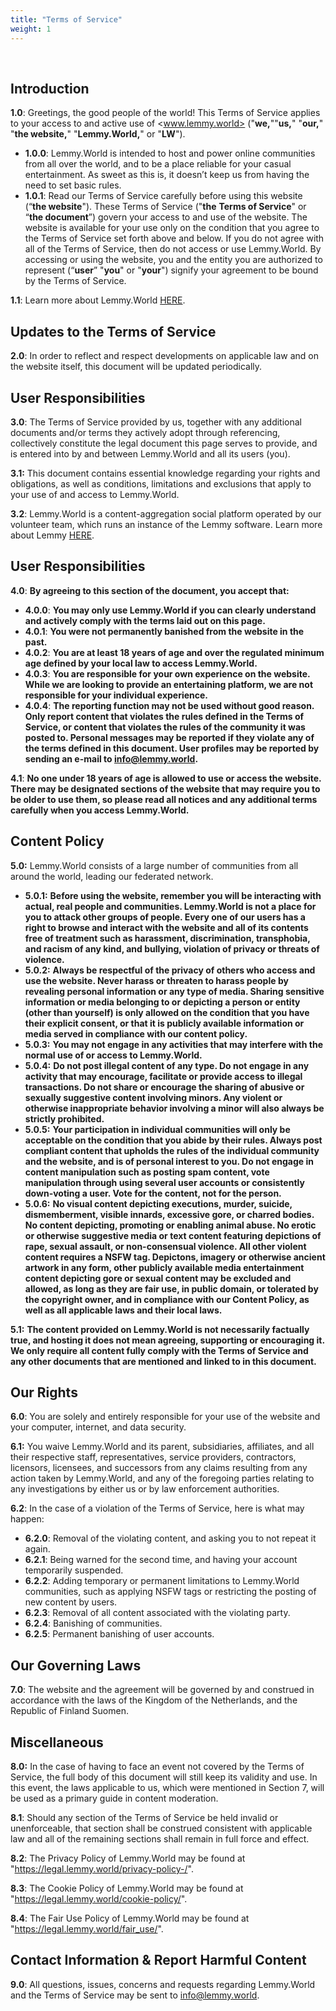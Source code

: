 ```yaml
---
title: "Terms of Service"
weight: 1
---
```

​​

## Introduction

**1.0**: Greetings, the good people of the world! This Terms of Service applies to your access to and active use of <www.lemmy.world> ("**we,**""**us,**" "**our,**" "**the website,**" "**Lemmy.World,**" or "**LW**").
​

- **1.0.0**: Lemmy.World is intended to host and power online communities from all over the world, and to be a place reliable for your casual entertainment. As sweet as this is, it doesn’t keep us from having the need to set basic rules.
- **1.0.1**:  Read our Terms of Service carefully before using this website (“**the website**"). These Terms of Service ("**the** **Terms of Service**" or “**the document**”) govern your access to and use of the website. The website is available for your use only on the condition that you agree to the Terms of Service set forth above and below. If you do not agree with all of the Terms of Service, then do not access or use Lemmy.World. By accessing or using the website, you and the entity you are authorized to represent (“**user**” "**you**" or "**your**") signify your agreement to be bound by the Terms of Service.
​

**1.1**: Learn more about Lemmy.World [HERE](<https://team.lemmy.world>).
​

## Updates to the Terms of Service

**2.0**: In order to reflect and respect developments on applicable law and on the website itself, this document will be updated periodically.

## User Responsibilities

**3.0**: The Terms of Service provided by us, together with any additional documents and/or terms they actively adopt through referencing, collectively constitute the legal document this page serves to provide, and is entered into by and between Lemmy.World and all its users (you).

**3.1:** This document contains essential knowledge regarding your rights and obligations, as well as conditions, limitations and exclusions that apply to your use of and access to Lemmy.World.

**3.2**: Lemmy.World is a content-aggregation social platform operated by our volunteer team, which runs an instance of the Lemmy software. Learn more about Lemmy [HERE](https://en.wikipedia.org/wiki/Lemmy_(social_network)).

## User Responsibilities

**4.0**: **By agreeing to this section of the document, you accept that:**

- **4.0.0**: **You may only use Lemmy.World if you can clearly understand and actively comply with the terms laid out on this page.**
- **4.0.1**: **You were not permanently banished from the website in the past.**
- **4.0.2**: **You are at least 18 years of age and over the regulated minimum age defined by your local law to access Lemmy.World.**
- **4.0.3**: **You are responsible for your own experience on the website. While we are looking to provide an entertaining platform, we are not responsible for your individual experience.**
- **4.0.4**: **The reporting function may not be used without good reason. Only report content that violates the rules defined in the Terms of Service, or content that violates the rules of the community it was posted to. Personal messages may be reported if they violate any of the terms defined in this document. User profiles may be reported by sending an e-mail to <info@lemmy.world>.**

**4.1**: **No one under 18 years of age is allowed to use or access the website. There may be designated sections of the website that may require you to be older to use them, so please read all notices and any additional terms carefully when you access Lemmy.World.**

## Content Policy

**5.0:** Lemmy.World consists of a large number of communities from all around the world, leading our federated network.

- **5.0.1:** **Before using the website, remember you will be interacting with actual, real people and communities. Lemmy.World is not a place for you to attack other groups of people. Every one of our users has a right to browse and interact with the website and all of its contents free of treatment such as harassment, discrimination, transphobia, and racism of any kind, and bullying, violation of privacy or threats of violence.**
- **5.0.2:** **Always be respectful of the privacy of others who access and use the website. Never harass or threaten to harass people by revealing personal information or any type of media. Sharing sensitive information or media belonging to or depicting a person or entity (other than yourself) is only allowed on the condition that you have their explicit consent, or that it is publicly available information or media served in compliance with our content policy.**
- **5.0.3:**  **You may not engage in any activities that may interfere with the normal use of or access to Lemmy.World.**
- **5.0.4:** **Do not post illegal content of any type. Do not engage in any activity that may encourage, facilitate or provide access to illegal transactions. Do not share or encourage the sharing of abusive or sexually suggestive content involving minors. Any violent or otherwise inappropriate behavior involving a minor will also always be strictly prohibited.**
- **5.0.5:**  **Your participation in individual communities will only be acceptable on the condition that you abide by their rules. Always post compliant content that upholds the rules of the individual community and the website, and is of personal interest to you. Do not engage in content manipulation such as posting spam content, vote manipulation through using several user accounts or consistently down-voting a user. Vote for the content, not for the person.**
- **5.0.6:** **No visual content depicting executions, murder, suicide, dismemberment, visible innards, excessive gore, or charred bodies. No content depicting, promoting or enabling animal abuse. No erotic or otherwise suggestive media or text content featuring depictions of rape, sexual assault, or non-consensual violence. All other violent content requires a NSFW tag. Depictons, imagery or otherwise ancient artwork in any form, other publicly available media entertainment content depicting gore or sexual content may be excluded and allowed, as long as they are fair use, in public domain, or tolerated by the copyright owner, and in compliance with our Content Policy, as well as all applicable laws and their local laws.**

**5\.1:** **The content provided on Lemmy.World is not necessarily factually true, and hosting it does not mean agreeing, supporting or encouraging it. We only require all content fully comply with the Terms of Service and any other documents that are mentioned and linked to in this document.**

## Our Rights

**6.0**: You are solely and entirely responsible for your use of the website and your computer, internet, and data security.

**6.1:** You waive Lemmy.World and its parent, subsidiaries, affiliates, and all their respective staff, representatives, service providers, contractors, licensors, licensees, and successors from any claims resulting from any action taken by Lemmy.World, and any of the foregoing parties relating to any investigations by either us or by law enforcement authorities.

**6\.2**: In the case of a violation of the Terms of Service, here is what may happen:

- **6.2.0**: Removal of the violating content, and asking you to not repeat it again.
- **6.2.1**: Being warned for the second time, and having your account temporarily suspended.
- **6.2.2**: Adding temporary or permanent limitations to Lemmy.World communities, such as applying NSFW tags or restricting the posting of new content by users.
- **6.2.3**: Removal of all content associated with the violating party.
- **6.2.4**: Banishing of communities.
- **6.2.5**: Permanent banishing of user accounts.

## Our Governing Laws

**7.0**: The website and the agreement will be governed by and construed in accordance with the laws of the Kingdom of the Netherlands, and the Republic of Finland Suomen.

## Miscellaneous

**8.0:** In the case of having to face an event not covered by the Terms of Service, the full body of this document will still keep its validity and use. In this event, the laws applicable to us, which were mentioned in Section 7, will be used as a primary guide in content moderation.

**8.1**: Should any section of the Terms of Service be held invalid or unenforceable, that section shall be construed consistent with applicable law and all of the remaining sections shall remain in full force and effect.

**8.2**: The Privacy Policy of Lemmy.World may be found at "<https://legal.lemmy.world/privacy-policy-/>".

**8.3**: The Cookie Policy of Lemmy.World may be found at "<https://legal.lemmy.world/cookie-policy/>".

**8.4**: The Fair Use Policy of Lemmy.World may be found at "<https://legal.lemmy.world/fair_use/>".

## Contact Information & Report Harmful Content

**9.0**: All questions, issues, concerns and requests regarding Lemmy.World and the Terms of Service may be sent to <info@lemmy.world>.
